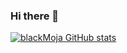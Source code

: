 ### Hi there 👋

[![blackMoja GitHub stats](https://github-readme-stats.vercel.app/api?username=blackMoja)](https://github.com/blackMoja/github-readme-stats)

